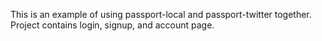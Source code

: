 This is an example of using passport-local and passport-twitter together.  Project contains login, signup, and account page.  
